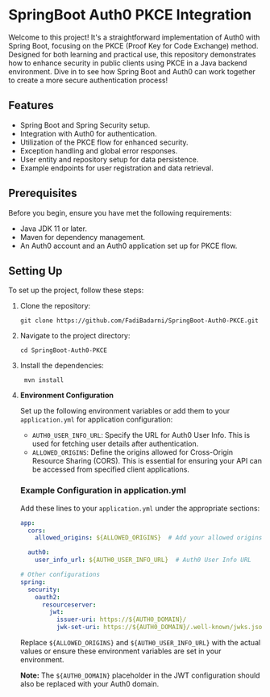 # SpringBoot Auth0 PKCE Integration

Welcome to this project! It's a straightforward implementation of Auth0 with Spring Boot, focusing on the PKCE (Proof Key for Code Exchange) method. Designed for both learning and practical use, this repository demonstrates how to enhance security in public clients using PKCE in a Java backend environment. Dive in to see how Spring Boot and Auth0 can work together to create a more secure authentication process!
## Features

- Spring Boot and Spring Security setup.
- Integration with Auth0 for authentication.
- Utilization of the PKCE flow for enhanced security.
- Exception handling and global error responses.
- User entity and repository setup for data persistence.
- Example endpoints for user registration and data retrieval.

## Prerequisites

Before you begin, ensure you have met the following requirements:

- Java JDK 11 or later.
- Maven for dependency management.
- An Auth0 account and an Auth0 application set up for PKCE flow.

## Setting Up

To set up the project, follow these steps:

1. Clone the repository:

   ```
   git clone https://github.com/FadiBadarni/SpringBoot-Auth0-PKCE.git
   ```
2. Navigate to the project directory:
   ```
   cd SpringBoot-Auth0-PKCE
   ```
3. Install the dependencies:
   ```
    mvn install
   ```
4. **Environment Configuration**

    Set up the following environment variables or add them to your `application.yml` for application configuration:

    - `AUTH0_USER_INFO_URL`: Specify the URL for Auth0 User Info. This is used for fetching user details after authentication.
    - `ALLOWED_ORIGINS`: Define the origins allowed for Cross-Origin Resource Sharing (CORS). This is essential for ensuring your API can be accessed from specified client applications.

    ### Example Configuration in application.yml

    Add these lines to your `application.yml` under the appropriate sections:

    ```yaml
    app:
      cors:
        allowed_origins: ${ALLOWED_ORIGINS}  # Add your allowed origins here

      auth0:
        user_info_url: ${AUTH0_USER_INFO_URL}  # Auth0 User Info URL

    # Other configurations
    spring:
      security:
        oauth2:
          resourceserver:
            jwt:
              issuer-uri: https://${AUTH0_DOMAIN}/
              jwk-set-uri: https://${AUTH0_DOMAIN}/.well-known/jwks.json
    ```

    Replace `${ALLOWED_ORIGINS}` and `${AUTH0_USER_INFO_URL}` with the actual values or ensure these environment variables are set in your environment.

    **Note:** The `${AUTH0_DOMAIN}` placeholder in the JWT configuration should also be replaced with your Auth0 domain.
